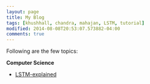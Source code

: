 ```yaml
---
layout: page
title: My Blog
tags: [khushhall, chandra, mahajan, LSTM, tutorial]
modified: 2014-08-08T20:53:07.573882-04:00
comments: true
---
```


Following are the few topics:

**Computer Science** 

* [LSTM-explained]((topic/LSTM/))

